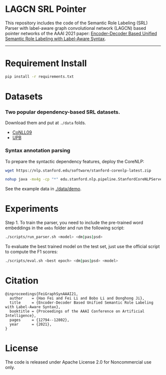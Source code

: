 # LAGCN SRL Pointer
This repository includes the code of the Semantic Role Labeling (SRL) Parser with label-aware graph convolutional network (LAGCN) based pointer networks
of the AAAI 2021 paper: [Encoder-Decoder Based Unified Semantic Role Labeling with Label-Aware Syntax](https://ojs.aaai.org/index.php/AAAI/article/view/17514). 


-------------------

# Requirement Install
  

```bash
pip install -r requirements.txt
```

# Datasets

### Two popular dependency-based SRL datasets.
Download them and put at `./data` folds. 

- [CoNLL09](https://ufal.mff.cuni.cz/conll2009-st/train-dev-data.html)
- [UPB](https://universalpropositions.github.io/)


### Syntax annotation parsing

To prepare the syntactic dependency features, deploy the CoreNLP:

```bash
wget https://nlp.stanford.edu/software/stanford-corenlp-latest.zip

nohup java -mx4g -cp "*" edu.stanford.nlp.pipeline.StanfordCoreNLPServer -port 8083 -timeout 15000 > 1.log 2>&1 &
```

See the example data in [./data/demo](data%2Fdemo).


# Experiments

Step 1. To train the parser, you need to include the pre-trained word embeddings in the ``embs`` folder and run the following script:

```bash
./scripts/run_parser.sh <model> <dm|pas|psd>
```

To evaluate the best trained model on the test set, just use the official script to compute the F1 scores:

```bash
./scripts/eval.sh <best epoch> <dm|pas|psd> <model>
```


# Citation

```
@inproceedings{FeiGraphSynAAAI21,
  author    = {Hao Fei and Fei Li and Bobo Li and Donghong Ji},
  title     = {Encoder-Decoder Based Unified Semantic Role Labeling with Label-Aware Syntax},
  booktitle = {Proceedings of the AAAI Conference on Artificial Intelligence},
  pages     = {12794--12802},
  year      = {2021},
}
```


# License

The code is released under Apache License 2.0 for Noncommercial use only. 